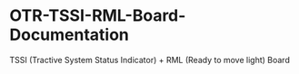 # OTR-TSSI-RML-Board-Documentation
TSSI (Tractive System Status Indicator) + RML (Ready to move light) Board
